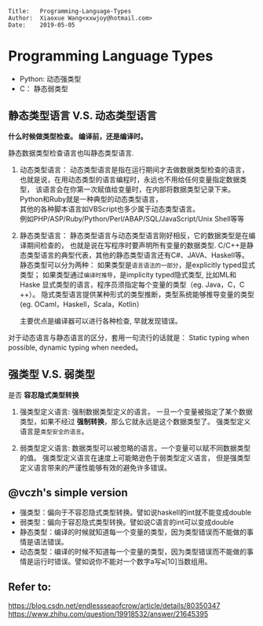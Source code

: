 ```
Title:   Programming-Language-Types
Author:  Xiaoxue Wang<xxwjoy@hotmail.com>
Date:    2019-05-05
```


# Programming Language Types

 - Python: 动态强类型
 - C： 静态弱类型

## 静态类型语言 V.S. 动态类型语言

**什么时候做类型检查。 编译前，还是编译时。**

静态数据类型检查语言也叫静态类型语言.

1. 动态类型语言：
      动态类型语言是指在运行期间才去做数据类型检查的语言，
      也就是说，在用动态类型的语言编程时，永远也不用给任何变量指定数据类型，
      该语言会在你第一次赋值给变量时，在内部将数据类型记录下来。  
      Python和Ruby就是一种典型的动态类型语言，  
      其他的各种脚本语言如VBScript也多少属于动态类型语言。  
      例如PHP/ASP/Ruby/Python/Perl/ABAP/SQL/JavaScript/Unix Shell等等

2. 静态类型语言：
      静态类型语言与动态类型语言刚好相反，它的数据类型是在编译期间检查的，
      也就是说在写程序时要声明所有变量的数据类型.
      C/C++是静态类型语言的典型代表，其他的静态类型语言还有C#、JAVA、Haskell等。
        静态类型可以分为两种：
          如果类型是`语言语法的一部分`，是explicitly typed显式类型；
          如果类型通过`编译时推导`，是implicity typed隐式类型, 比如ML和Haske
        显式类型的语言，程序员须指定每个变量的类型（eg. Java，C，C ++）。
        隐式类型语言提供某种形式的类型推断，类型系统能够推导变量的类型(eg. OCaml，Haskell，Scala，Kotlin）

     主要优点是编译器可以进行各种检查, 早就发现错误。




对于动态语言与静态语言的区分，套用一句流行的话就是：
    Static typing when possible, dynamic typing when needed。


## 强类型 V.S. 弱类型

是否 **容忍隐式类型转换**

1. 强类型定义语言: 
      强制数据类型定义的语言。
      一旦一个变量被指定了某个数据类型，如果不经过 **强制转换**，那么它就永远是这个数据类型了。
      强类型定义语言是`类型安全的语言`。

2. 弱类型定义语言:
      数据类型可以被忽略的语言。一个变量可以赋不同数据类型的值。
      强类型定义语言在速度上可能略逊色于弱类型定义语言，
      但是强类型定义语言带来的严谨性能够有效的避免许多错误。



## @vczh's simple version

 - 强类型：偏向于不容忍隐式类型转换。譬如说haskell的int就不能变成double
 - 弱类型：偏向于容忍隐式类型转换。譬如说C语言的int可以变成double
 - 静态类型：编译的时候就知道每一个变量的类型，因为类型错误而不能做的事情是语法错误。
 - 动态类型：编译的时候不知道每一个变量的类型，因为类型错误而不能做的事情是运行时错误。譬如说你不能对一个数字a写a[10]当数组用。



## Refer to: 
https://blog.csdn.net/endlessseaofcrow/article/details/80350347
https://www.zhihu.com/question/19918532/answer/21645395

